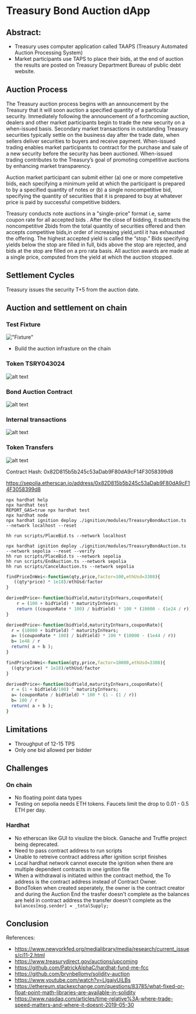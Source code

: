# Treasury Bond Auction dApp

## Abstract:

- Treasury uses computer application called TAAPS (Treasury Automated Auction Processing System)
- Market participants use TAPS to place their bids, at the end of auction the results are posted on Treasury Department Bureau of public debt website.

## Auction Process

The Treasury auction process begins with an announcement by the Treasury that it will soon auction a specified quantity of a particular security. Immediately following the announcement of a forthcoming auction, dealers and other market participants begin to trade the new security on a when-issued basis. Secondary market transactions in outstanding Treasury securities typically settle on the business day after the trade date, when sellers deliver securities to buyers and receive payment. When-issued trading enables market participants to contract for the purchase and sale of a new security before the security has been auctioned. When-issued trading contributes to the Treasury’s goal of promoting competitive auctions by enhancing market transparency.

Auction market participant can submit either (a) one or more competetive bids, each specifying a minimum yeild at which the participant is prepared to by a specified quantity of notes or (b) a single noncompetitive bid, specifying the quantity of securities that it is prepared to buy at whatever price is paid by successful competitive bidders.

Treasury conducts note auctions in a "single-price" format i.e, same coupon rate for all accepted bids . After the close of bidding, it subtracts the noncompetitive 2bids from the total quantity of securities offered and then accepts competitive bids,in order of increasing yield,until it has exhausted the offering. The highest accepted yield is called the “stop.” Bids specifying yields below the stop are filled in full, bids above the stop are rejected, and bids at the stop are filled on a pro rata basis. All auction awards are made at a single price, computed from the yield at which the auction stopped.

## Settlement Cycles

Treasury issues the security T+5 from the auction date.

## Auction and settlement on chain

### Test Fixture

!["Fixture"](markdown/image-5.png "Fixture")

- Build the auction infrasture on the chain

### Token TSRY043024

![alt text](markdown/image-1.png)

### Bond Auction Contract

![alt text](markdown/image-2.png)

### Internal transactions

![alt text](markdown/image-3.png)

### Token Transfers

![alt text](markdown/image-4.png)

Contract Hash: 0x82D815b5b245c53aDab9F80dA9cF14F3058399d8

https://sepolia.etherscan.io/address/0x82D815b5b245c53aDab9F80dA9cF14F3058399d8

```shell
npx hardhat help
npx hardhat test
REPORT_GAS=true npx hardhat test
npx hardhat node
npx hardhat ignition deploy ./ignition/modules/TreasuryBondAuction.ts --network localhost --reset

hh run scripts/PlaceBid.ts --network localhost

npx hardhat ignition deploy ./ignition/modules/TreasuryBondAuction.ts --network sepolia --reset --verify
hh run scripts/PlaceBid.ts --network sepolia
hh run scripts/EndAuction.ts --network sepolia
hh run scripts/CancelAuction.ts --network sepolia
```

```r
findPriceInWei<-function(qty,price,factor=100,ethUsd=3308){
   ((qty*price) * 1e18)/ethUsd/factor
}

derivedPrice<-function(bidYield,maturityInYears,couponRate){
    r = (100 + bidYield) * maturityInYears;
    return ((couponRate * 100) / bidYield) * 100 * (10000 - (1e24 / r)) + 1e28 / r;
}

derivedPrice<-function(bidYield,maturityInYears,couponRate){
  r = (10000 + bidYield) ^ maturityInYears;
  a= ((couponRate * 100) / bidYield) * 100 * (10000 - (1e44 / r))
  b= 1e48 / r
  return( a + b );
}

findPriceInWei<-function(qty,price,factor=10000,ethUsd=3308){
  ((qty*price) * 1e18)/ethUsd/factor
}

derivedPrice<-function(bidYield,maturityInYears,couponRate){
  r = (1 + bidYield/100) ^ maturityInYears;
  a= (couponRate / bidYield) * 100 * (1 - (1 / r))
  b= 100 / r
  return( a + b );
}
```

## Limitations

- Throughput of 12-15 TPS
- Only one bid allowed per bidder

## Challenges

### On chain

- No floating point data types
- Testing on sepolia needs ETH tokens. Faucets limit the drop to 0.01 - 0.5 ETH per day.

### Hardhat

- No etherscan like GUI to visulize the block. Ganache and Truffle project being deprecated.
- Need to pass contract address to run scripts
- Unable to retreive contract address after ignition script finishes
- Local hardhat network cannot execute the ignition when there are multiple dependent contracts in one ignition file
- When a withdrawal is initiated within the contract method, the To address is the contract address instead of Contract Owner.
- BondToken when created seperately, the owner is the contract creator and during the Auction End the trasfer doesn't complete as the balances are held in contract address the transfer doesn't complete as the
  ` balances[msg.sender] = _totalSupply;`

## Conclusion

References:

- https://www.newyorkfed.org/medialibrary/media/research/current_issues/ci11-2.html
- https://www.treasurydirect.gov/auctions/upcoming
- https://github.com/PatrickAlphaC/hardhat-fund-me-fcc
- https://github.com/brynbellomy/solidity-auction
- https://www.youtube.com/watch?v=LlgajyUiLBs
- https://ethereum.stackexchange.com/questions/83785/what-fixed-or-float-point-math-libraries-are-available-in-solidity
- https://www.nasdaq.com/articles/time-relative%3A-where-trade-speed-matters-and-where-it-doesnt-2019-05-30
